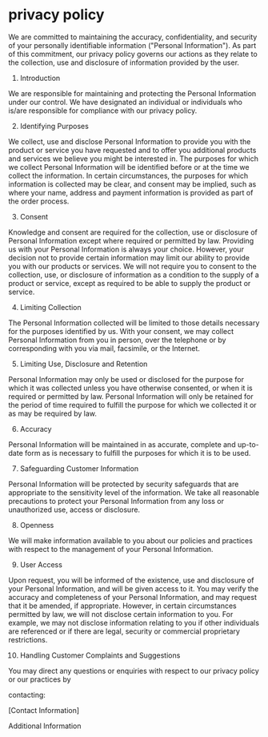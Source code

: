# privacy policy
We are committed to maintaining the accuracy, confidentiality, and security of your personally identifiable information ("Personal Information"). As part of this commitment, our privacy policy governs our actions as they relate to the collection, use and disclosure of information provided by the user.

1. Introduction

We are responsible for maintaining and protecting the Personal Information under our control. We have designated an individual or individuals who is/are responsible for compliance with our privacy policy.



2. Identifying Purposes

We collect, use and disclose Personal Information to provide you with the product or service you have requested and to offer you additional products and services we believe you might be interested in. The purposes for which we collect Personal Information will be identified before or at the time we collect the information. In certain circumstances, the purposes for which information is collected may be clear, and consent may be implied, such as where your name, address and payment information is provided as part of the order process.

  

3. Consent

Knowledge and consent are required for the collection, use or disclosure of Personal Information except where required or permitted by law. Providing us with your Personal Information is always your choice. However, your decision not to provide certain information may limit our ability to provide you with our products or services. We will not require you to consent to the collection, use, or disclosure of information as a condition to the supply of a product or service, except as required to be able to supply the product or service.

 

4. Limiting Collection

The Personal Information collected will be limited to those details necessary for the purposes identified by us. With your consent, we may collect Personal Information from you in person, over the telephone or by corresponding with you via mail, facsimile, or the Internet.

 

5. Limiting Use, Disclosure and Retention

Personal Information may only be used or disclosed for the purpose for which it was collected unless you have otherwise consented, or when it is required or permitted by law. Personal Information will only be retained for the period of time required to fulfill the purpose for which we collected it or as may be required by law.

 

6. Accuracy

Personal Information will be maintained in as accurate, complete and up-to-date form as is necessary to fulfill the purposes for which it is to be used.

 

 7. Safeguarding Customer Information

Personal Information will be protected by security safeguards that are appropriate to the sensitivity level of the information. We take all reasonable precautions to protect your Personal Information from any loss or unauthorized use, access or disclosure.

 

8. Openness

We will make information available to you about our policies and practices with respect to the management of your Personal Information.

 
9. User Access

Upon request, you will be informed of the existence, use and disclosure of your Personal Information, and will be given access to it. You may verify the accuracy and completeness of your Personal Information, and may request that it be amended, if appropriate. However, in certain circumstances permitted by law, we will not disclose certain information to you. For example, we may not disclose information relating to you if other individuals are referenced or if there are legal, security or commercial proprietary restrictions.

 

10. Handling Customer Complaints and Suggestions 

You may direct any questions or enquiries with respect to our privacy policy or our practices by

contacting:

 

[Contact Information]

 

Additional Information
